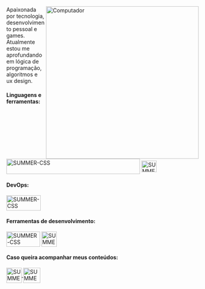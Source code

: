 ##
<img src="https://raw.githubusercontent.com/MicaelliMedeiros/micaellimedeiros/master/image/computer-illustration.png" min-width="400px" max-width="400px" width="400px" align="right" alt="Computador">

<p align="left"> 
  Apaixonada por tecnologia, desenvolvimento pessoal e games. <br>
  Atualmente estou me aprofundando em lógica de programação, algoritmos e ux design.
</p>

<div align="left">
  <h4>Linguagens e  ferramentas:</h4>
  <img align="center" alt="SUMMER-CSS" width="350" height="40" margin="0" src="https://skillicons.dev/icons?i=html,css,js,ts,angular,react,sass,tailwind" />
  <img align="center" alt="SUMMER-CSS" height="30" width="40" margin="0" src="https://cdn.jsdelivr.net/gh/devicons/devicon/icons/ionic/ionic-original.svg" />
</div> 

 <div align="left">
  <h4>DevOps:</h4>
  <img align="center" alt="SUMMER-CSS" width="90" height="40" margin="0" src="https://skillicons.dev/icons?i=git,github" />
 </div>
 
 <div align="left">
  <h4>Ferramentas de desenvolvimento:</h4>
   <img align="center" alt="SUMMER-CSS" margin="0" width="88" height="40"src="https://skillicons.dev/icons?i=vscode,figma&theme=dark"/>
  <img align="center" alt="SUMMER-CSS" margin="0" height="40" width="40" src="https://user-images.githubusercontent.com/81439112/199862837-9aa0717b-2cf7-4cc6-82e2-7afd64d0b142.png" />
 </div>
 
<div align="left">
 <h4>Caso queira acompanhar meus conteúdos: </h4>
 <div> 
   <a href="https://www.linkedin.com/in/stefhany-santos-6093061ba/" target="_blank">
     <img align="center" alt="SUMMER-CSS" width="40" height="40" src="https://skillicons.dev/icons?i=linkedin" target="_blanck"/>
   </a>
   <a href="https://discord.gg/cqPC6Kb76w" target="_blank">
      <img align="center" alt="SUMMER-CSS" width="45" height="40" src="https://skillicons.dev/icons?i=discord" target="_blanck"/>
   </a>
</div>
</div>

##
